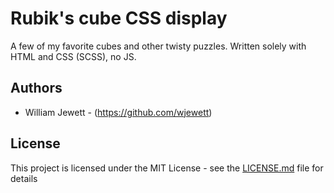 # Rubik's cube CSS display

A few of my favorite cubes and other twisty puzzles. Written solely with HTML and CSS (SCSS), no JS.

## Authors

* William Jewett - (https://github.com/wjewett)

## License

This project is licensed under the MIT License - see the [LICENSE.md](LICENSE.md) file for details
